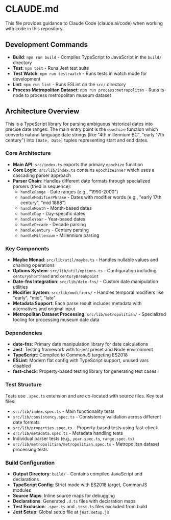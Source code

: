 # CLAUDE.md

This file provides guidance to Claude Code (claude.ai/code) when working with code in this repository.

## Development Commands

- **Build**: `npm run build` - Compiles TypeScript to JavaScript in the `build/` directory
- **Test**: `npm test` - Runs Jest test suite
- **Test Watch**: `npm run test:watch` - Runs tests in watch mode for development
- **Lint**: `npm run lint` - Runs ESLint on the `src/` directory
- **Process Metropolitan Dataset**: `npm run process:metropolitan` - Runs ts-node to process metropolitan museum dataset

## Architecture Overview

This is a TypeScript library for parsing ambiguous historical dates into precise date ranges. The main entry point is the `epochize` function which converts natural language date strings (like "4th millennium BC", "early 17th century") into `[Date, Date]` tuples representing start and end dates.

### Core Architecture

- **Main API**: `src/index.ts` exports the primary `epochize` function
- **Core Logic**: `src/lib/index.ts` contains `epochizeInner` which uses a cascading parser approach
- **Parser Chain**: Handles different date formats through specialized parsers (tried in sequence):
  - `handleRange` - Date ranges (e.g., "1990-2000")
  - `handleModifierPhrase` - Dates with modifier words (e.g., "early 17th century", "mid 1888")
  - `handleMonth` - Month-based dates
  - `handleDay` - Day-specific dates
  - `handleYear` - Year-based dates
  - `handleDecade` - Decade parsing
  - `handleCentury` - Century parsing
  - `handleMillenium` - Millennium parsing

### Key Components

- **Maybe Monad**: `src/lib/util/maybe.ts` - Handles nullable values and chaining operations
- **Options System**: `src/lib/util/options.ts` - Configuration including `centuryShorthand` and `centuryBreakpoint`
- **Date-fns Integration**: `src/lib/date-fns/` - Custom date manipulation utilities
- **Modifier System**: `src/lib/modifiers/` - Handles temporal modifiers like "early", "mid", "late"
- **Metadata Support**: Each parse result includes metadata with alternatives and original input
- **Metropolitan Dataset Processing**: `src/lib/metropolitian/` - Specialized tooling for processing museum date data

### Dependencies

- **date-fns**: Primary date manipulation library for date calculations
- **Jest**: Testing framework with ts-jest preset and Node environment
- **TypeScript**: Compiled to CommonJS targeting ES2018
- **ESLint**: Modern flat config with TypeScript support, unused vars disabled
- **fast-check**: Property-based testing library for generating test cases

### Test Structure

Tests use `.spec.ts` extension and are co-located with source files. Key test files:
- `src/lib/index.spec.ts` - Main functionality tests
- `src/lib/consistency.spec.ts` - Consistency validation across different date formats
- `src/lib/properties.spec.ts` - Property-based tests using fast-check
- `src/lib/metadata.spec.ts` - Metadata handling tests
- Individual parser tests (e.g., `year.spec.ts`, `range.spec.ts`)
- `src/lib/metropolitian/metropolitian.spec.ts` - Metropolitan dataset processing tests

### Build Configuration

- **Output Directory**: `build/` - Contains compiled JavaScript and declarations
- **TypeScript Config**: Strict mode with ES2018 target, CommonJS modules
- **Source Maps**: Inline source maps for debugging
- **Declarations**: Generated `.d.ts` files with declaration maps
- **Test Exclusion**: `.spec.ts` and `.test.ts` files excluded from build
- **Jest Setup**: Global setup file at `jest.setup.js`